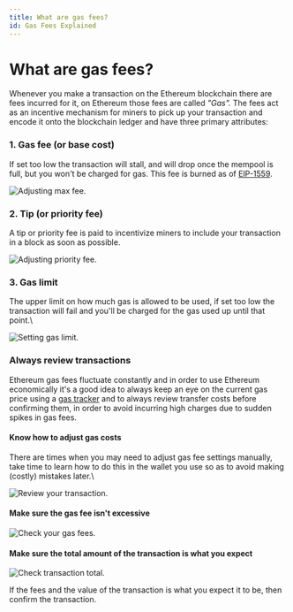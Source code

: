 ```yaml
---
title: What are gas fees?
id: Gas Fees Explained
---
```


# What are gas fees?

Whenever you make a transaction on the Ethereum blockchain there are fees incurred for it, on Ethereum those fees are called _"Gas"._ The fees act as an incentive mechanism for miners to pick up your transaction and encode it onto the blockchain ledger and have three primary attributes:

### 1. Gas fee (or base cost)

If set too low the transaction will stall, and will drop once the mempool is full, but you won't be charged for gas. This fee is burned as of [EIP-1559](https://notes.ethereum.org/@vbuterin/eip-1559-faq).

![Adjusting max fee.](img/gas-1.png "Adjusting max gas fee in GWEI.")



### 2. Tip (or priority fee)

A tip or priority fee is paid to incentivize miners to include your transaction in a block as soon as possible.

![Adjusting priority fee.](img/gas-2.png "Adjusting the priority fee in GWEI")

### 3. Gas limit

The upper limit on how much gas is allowed to be used, if set too low the transaction will fail and you'll be charged for the gas used up until that point.\


![Setting gas limit.](img/gas-3.png "Setting the upper limit of how much gas can be used.")

### Always review transactions

Ethereum gas fees fluctuate constantly and in order to use Ethereum economically it's a good idea to always keep an eye on the current gas price using a [gas tracker](https://etherscan.io/gastracker) and to always review transfer costs before confirming them, in order to avoid incurring high charges due to sudden spikes in gas fees.

#### Know how to adjust gas costs

There are times when you may need to adjust gas fee settings manually, take time to learn how to do this in the wallet you use so as to avoid making (costly) mistakes later.\

![Review your transaction.](img/gas-4.png "Always review your transaction settings.")

#### Make sure the gas fee isn't excessive

![Check your gas fees.](img/gas-5.png "Check your gas fees.")

#### Make sure the total amount of the transaction is what you expect

![Check transaction total.](img/gas-6.png "Check the total amount of your transaction.")

If the fees and the value of the transaction is what you expect it to be, then confirm the transaction.
